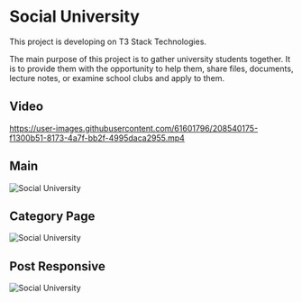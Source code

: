 # Social University

This project is developing on T3 Stack Technologies.

The main purpose of this project is to gather university students together. It is to provide them with the opportunity to help them, share files, documents, lecture notes, or examine school clubs and apply to them.

## Video

https://user-images.githubusercontent.com/61601796/208540175-f1300b51-8173-4a7f-bb2f-4995daca2955.mp4

## Main

![Social University](https://i.hizliresim.com/osxe531.jpg)

## Category Page

![Social University](https://i.hizliresim.com/4sr4e54.jpg)

## Post Responsive

![Social University](https://i.hizliresim.com/tupr2u1.jpg)
